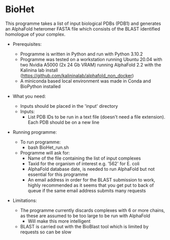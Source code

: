 # BioHet
This programme takes a list of input biological PDBs (PDB1) and generates an AlphaFold heteromer FASTA file which consists of the BLAST identified homologue of your complex. 

- Prerequisites:
	- Programme is written in Python and run with Python 3.10.2
	- Programme was tested on a workstation running Ubuntu 20.04 with two Nvidia A5000 (2x 24 Gb VRAM) running AlphaFold 2.2 with the Kalinina lab install (https://github.com/kalininalab/alphafold_non_docker) 
	- A miniconda based local environment was made in Conda and BioPython installed 


- What you need:
	- Inputs should be placed in the 'input' directory 
	- Inputs:
		- List PDB IDs to be run in a text file (doesn't need a file extension). Each PDB should be on a new line 
		
		
- Running programme:
	- To run programme:	
		- bash BioHet_run.sh 
	- Programme will ask for:
		- Name of the file containing the list of input complexes 
		- Taxid for the organism of interest e.g. '562' for E. coli  
		- AlphaFold database date, is needed to run AlphaFold but not essential for this programme 
		- An email address in order for the BLAST submission to work, highly recommended as it seems that you get put to back of queue if the same email address submits many requests  


- Limitations:
	- The programme currently discards complexes with 6 or more chains, as these are assumed to be too large to be run with AlphaFold 
		- Will make this more intelligent 
	- BLAST is carried out with the BioBlast tool which is limited by requests so can be slow 

